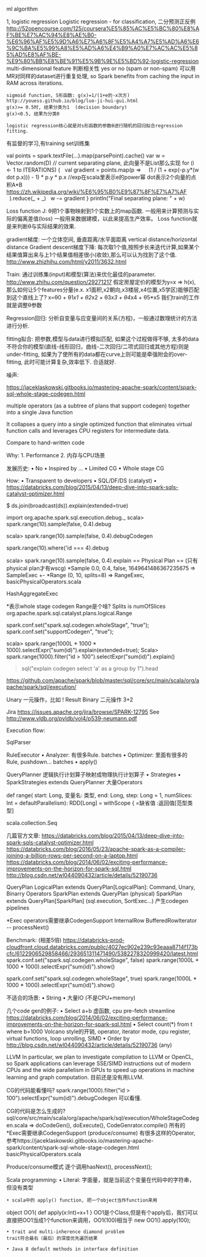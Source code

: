 ml algorithm

1, logistic regression
Logistic regression  - for classification, 二分预测正反例
   http://52opencourse.com/125/coursera%E5%85%AC%E5%BC%80%E8%AF%BE%E7%AC%94%E8%AE%B0-%E6%96%AF%E5%9D%A6%E7%A6%8F%E5%A4%A7%E5%AD%A6%E6%9C%BA%E5%99%A8%E5%AD%A6%E4%B9%A0%E7%AC%AC%E5%85%AD%E8%AF%BE-%E9%80%BB%E8%BE%91%E5%9B%9E%E5%BD%92-logistic-regression
    multi-dimensional feature 判断相关性  yes or no (spam or non-spam)
    可以用MR对同样的dataset进行重复处理, so Spark benefits from caching the input in RAM across iterations.

    sigmoid function, S形函数: g(x)=1/(1+e的-x次方)    http://youess.github.io/blog/luo-ji-hui-gui.html
    g(x)>= 0.5时, 结果分类为1  (decision boundary)
    g(x)<0.5, 结果为分类0
    
    logistic regression核心就是对s形函数的参数θ进行随机的回归拟合regression fitting.

   有监督的学习,有training set训练集
  
val points = spark.textFile(...).map(parsePoint).cache()
var w = Vector.random(D) // current separating plane, 此向量不是List那么实现
for (i <- 1 to ITERATIONS) {
  val gradient = points.map(p =>
    (1 / (1 + exp(-p.y*(w dot p.x))) - 1) * p.y * p.x   //exp在scala里表示e的power幂 dot表示2个向量的点积A*B  https://zh.wikipedia.org/wiki/%E6%95%B0%E9%87%8F%E7%A7%AF
  ).reduce(_ + _)
  w -= gradient
}
println("Final separating plane: " + w)



Loss function J: θ把1个事物映射到1个实数上的map函数.  一般用来计算预测与实际的偏离差值(loss)
一般用来数据建模，以此来提高生产效率。
Loss function就是来判断θ与实际结果的效果.

gradient梯度:  一个立体空间, 垂直距离/水平面距离 vertical distance/horizontal distance
Gradient descent梯度下降:  每次取1个值,按照步长来迭代计算,如果某个结果值算出来与上1个结果值相差很小(收敛),那么可以认为找到了这个值.  http://www.zhizhihu.com/html/y2011/3632.html

Train: 通过训练集(input)和模型(算法)来优化最佳的parameter.   http://www.zhihu.com/question/29271217
假定房屋定价的模型为y=x  => h(x),那么如何让5个features分量(e.x. x1面积,x2朝向,x3楼层,x4位置,x5学区)能够匹配到这个直线上了?   x=θ0 + θ1*x1 + θ2*x2 + θ3*x3 + θ4*x4 + θ5*x5
我们train的工作就是调整θ参数

Regression回归: 分析自变量与应变量间的关系(方程)，一般通过数理统计的方法进行分析. 

 fitting拟合:  把参数,模型与data进行模拟匹配, 如果这个过程做得不够, 太多的data不符合你的模型(直线-线形回归，曲线-二次回归/二项式回归或其他方程)则是under-fitting, 如果为了使所有的data都在curve上则可能是牵强附会的over-fitting, 此时可能计算复杂,效率低下.  合适就好.


噪声:


https://jaceklaskowski.gitbooks.io/mastering-apache-spark/content/spark-sql-whole-stage-codegen.html

multiple operators (as a subtree of plans that support codegen) together into a single Java function

It collapses a query into a single optimized function that eliminates virtual function calls and leverages CPU registers for intermediate data.

Compare to hand-written code


Why:
	1. Performance
	2. 内存与CPU场景
	
发展历史:
	• No
	• Inspired by ...
	• Limited CG
	• Whole stage CG

How:
	• Transparent to developers
	• SQL/DF/DS (catalyst)
	• https://databricks.com/blog/2015/04/13/deep-dive-into-spark-sqls-catalyst-optimizer.html

$ ds.join(broadcast(ds)).explain(extended=true)

import org.apache.spark.sql.execution.debug._
scala> spark.range(10).sample(false, 0.4).debug

scala> spark.range(10).sample(false, 0.4).debugCodegen

spark.range(10).where('id === 4).debug



scala> spark.range(10).sample(false, 0.4).explain
== Physical Plan == (只有physical plan才有wscg)
*Sample 0.0, 0.4, false, 1649641486367235675     => SampleExec
+- *Range (0, 10, splits=8)   => RangeExec, basicPhysicalOperators.scala

HashAggregateExec

*表示whole stage codegen
Range是个啥? Splits is numOfSlices
org.apache.spark.sql.catalyst.plans.logical.Range


spark.conf.set("spark.sql.codegen.wholeStage", "true");
spark.conf.set("supportCodegen", "true");

scala> spark.range(1000L * 1000 * 1000).selectExpr("sum(id)").explain(extended=true);
Scala> spark.range(1000).filter("id > 100").selectExpr("sum(id)").explain()


>sql("explain codegen select 'a' as a group by 1").head
 
https://github.com/apache/spark/blob/master/sql/core/src/main/scala/org/apache/spark/sql/execution/

Unary 一元操作，比如    ! Result
Binary 二元操作  3+2


Jira
https://issues.apache.org/jira/browse/SPARK-12795
See http://www.vldb.org/pvldb/vol4/p539-neumann.pdf

Execution flow:

SqlParser

RuleExecutor
	• Analyzer: 有很多Rule. batches
	• Optimizer: 里面有很多的Rule, pushdown… batches
	•  apply()

QueryPlanner 逻辑执行计划算子映射成物理执行计划算子
	• Strategies
	• SparkStrategies extends QueryPlanner 大量Operators


def range(
      start: Long,  变量名: 类型,
      end: Long,
      step: Long = 1,
      numSlices: Int = defaultParallelism): RDD[Long] = withScope {
=缺省值
:返回值[范型类型]


scala.collection.Seq

几篇官方文章:
https://databricks.com/blog/2015/04/13/deep-dive-into-spark-sqls-catalyst-optimizer.html
https://databricks.com/blog/2016/05/23/apache-spark-as-a-compiler-joining-a-billion-rows-per-second-on-a-laptop.html
https://databricks.com/blog/2014/06/02/exciting-performance-improvements-on-the-horizon-for-spark-sql.html
http://blog.csdn.net/wl044090432/article/details/52190736

QueryPlan
LogicalPlan extends QueryPlan[LogicalPlan]: Command, Unary, Binarry Operators
SparkPlan extends QueryPlan<SparkPlan> (physical)
SparkPlan extends QueryPlan[SparkPlan]   (sql.execution, SortExec…) 产生codegen pipelines

*Exec operators需要继承CodegenSupport
InternalRow
BufferedRowIterator  -- processNext()


Benchmark: (相差5倍)
https://databricks-prod-cloudfront.cloud.databricks.com/public/4027ec902e239c93eaaa8714f173bcfc/6122906529858466/293651311471490/5382278320999420/latest.html
spark.conf.set("spark.sql.codegen.wholeStage", false)
spark.range(1000L * 1000 * 1000).selectExpr("sum(id)").show()

spark.conf.set("spark.sql.codegen.wholeStage", true)
spark.range(1000L * 1000 * 1000).selectExpr("sum(id)").show()

不适合的场景:
	• String
	• 大量IO (不是CPU+memory)


几个code gen的例子:
	• Select a+b 虚函数, cpu pre-fetch streamline https://databricks.com/blog/2014/06/02/exciting-performance-improvements-on-the-horizon-for-spark-sql.html
	• Select count(*) from t where b=1000  Volcano style的开销, operator, iterator mode, cpu register, virtual functions, loop unrolling, SIMD
	• Order by http://blog.csdn.net/wl044090432/article/details/52190736  (any)

LLVM
In particular, we plan to investigate compilation to LLVM or OpenCL, so Spark applications can leverage SSE/SIMD instructions out of modern CPUs and the wide parallelism in GPUs to speed up operations in machine learning and graph computation.
目前还是没有用LLVM.

CG的代码能看懂吗?  spark.range(1000).filter("id > 100").selectExpr("sum(id)").debugCodegen
可以看懂.

CG的代码是怎么生成的?
sql/core/src/main/scala/org/apache/spark/sql/execution/WholeStageCodegen.scala   => doCodeGen(), doExecute(), CodeGenrator.compile()
所有的*Exec需要继承CodegenSupport (produce/consume)
有很多这样的Operator, 参考https://jaceklaskowski.gitbooks.io/mastering-apache-spark/content/spark-sql-whole-stage-codegen.html    basicPhysicalOperators.scala

Produce/consume模式
逐个调用hasNext(), processNext();

Scala programming:
	• Literal: 字面量，就是当前这个变量在代码中的字符串，但没有类型

	• scala中的 apply() function, 把一个object当作function来用
object  OO1{
 def apply(x:Int)=x+1
}
OO1是个Class,但是有个apply后，我们可以直接把OO1当成1个function来调用，OO1(100)相当于 new OO1().apply(100);

	• trait and multi-inherence diamond problem
	trait符合最右（最后）的深度优先遍历结果
	
	• Java 8 default methods in interface definition
